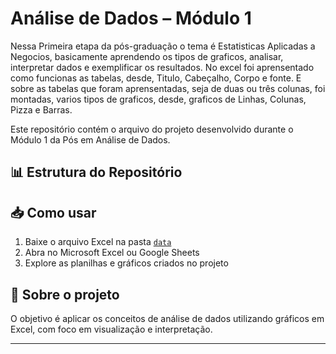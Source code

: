 # Análise de Dados – Módulo 1
Nessa Primeira etapa da pós-graduação o tema é Estatisticas Aplicadas a Negocios, basicamente aprendendo os tipos de graficos, analisar, interpretar dados e exemplificar os resultados.
No excel foi aprensentado como funcionas as tabelas, desde, Titulo, Cabeçalho, Corpo e fonte.
E sobre as tabelas que foram aprensentadas, seja de duas ou três colunas, foi montadas, varios tipos de graficos, desde, graficos de Linhas, Colunas, Pizza e Barras.


Este repositório contém o arquivo do projeto desenvolvido durante o Módulo 1 da Pós em Análise de Dados.

## 📊 Estrutura do Repositório

## 📥 Como usar

1. Baixe o arquivo Excel na pasta [`data`](data/P%C3%93S%20DAVI%20FACCI%20-%20GR%C3%81FICOS.xlsx)
2. Abra no Microsoft Excel ou Google Sheets
3. Explore as planilhas e gráficos criados no projeto

## 🧠 Sobre o projeto

O objetivo é aplicar os conceitos de análise de dados utilizando gráficos em Excel, com foco em visualização e interpretação.

---

